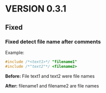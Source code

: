 # VERSION 0.3.1

## Fixed

### Fixed detect file name after comments

Example:

```c++
#include /*<text1>*/ "filename1"
#include /*"text2"*/ <filename2>


```

**Before:** File text1 and text2 were file names

**After:** filename1 and filename2 are file names

